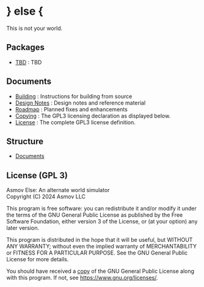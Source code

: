 } else {
================================================================================

This is not your world.

Packages
--------------------------------------------------------------------------------
- [TBD](./) : TBD 


Documents
--------------------------------------------------------------------------------
- [Building](./BUILDING.md) : Instructions for building from source
- [Design Notes](./docs/design/README.md) : Design notes and reference material
- [Roadmap](./docs/Roadmap.md) : Planned fixes and enhancements
- [Copying](./COPYING.txt) : The GPL3 licensing declaration as displayed below.
- [License](./LICENSE.txt) : The complete GPL3 license definition.


Structure
--------------------------------------------------------------------------------
- [Documents](./docs)


License (GPL 3)
--------------------------------------------------------------------------------
Asmov Else: An alternate world simulator  
Copyright (C) 2024 Asmov LLC 

This program is free software: you can redistribute it and/or modify
it under the terms of the GNU General Public License as published by
the Free Software Foundation, either version 3 of the License, or
(at your option) any later version.

This program is distributed in the hope that it will be useful,
but WITHOUT ANY WARRANTY; without even the implied warranty of
MERCHANTABILITY or FITNESS FOR A PARTICULAR PURPOSE.  See the
GNU General Public License for more details.

You should have received a [copy](./LICENSE.txt) of the GNU General Public License
along with this program.  If not, see https://www.gnu.org/licenses/.
